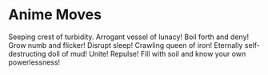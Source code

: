 # Anime Moves
Seeping crest of turbidity. Arrogant vessel of lunacy! Boil forth and deny! Grow numb and flicker! Disrupt sleep! Crawling queen of iron! Eternally self-destructing doll of mud! Unite! Repulse! Fill with soil and know your own powerlessness!
